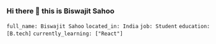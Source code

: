 ### Hi there 👋 this is Biswajit Sahoo
`full_name: Biswajit Sahoo`
`located_in: India`
`job: Student`
`education: [B.tech]`
`currently_learning: ["React"]`


<!--
**BISWAJIT-7/BISWAJIT-7** is a ✨ _special_ ✨ repository because its `README.md` (this file) appears on your GitHub profile.

Here are some ideas to get you started:

- 🔭 I’m currently working on ...
- 🌱 I’m currently learning ...
- 👯 I’m looking to collaborate on ...
- 🤔 I’m looking for help with ...
- 💬 Ask me about ...
- 📫 How to reach me: ...
- 😄 Pronouns: ...
- ⚡ Fun fact: ...
-->
